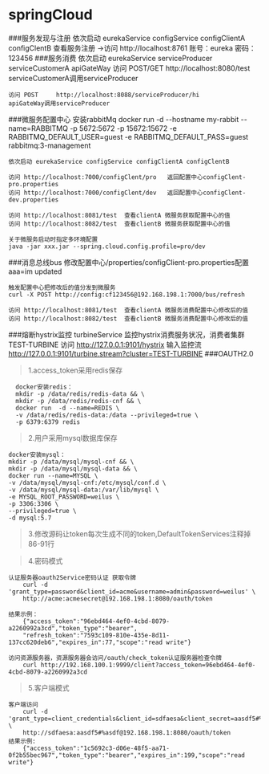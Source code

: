 # springCloud
###服务发现与注册
    依次启动 eurekaService configService configClientA configClentB
    查看服务注册 ->访问 http://localhost:8761
    账号：eureka
    密码：123456
###服务消费
	依次启动 eurekaService serviceProducer serviceCustomerA apiGateWay
	访问 POST/GET http://localhost:8080/test
	serviceCustomerA调用serviceProducer

	访问 POST     http://localhost:8088/serviceProducer/hi
	apiGateWay调用serviceProducer
###微服务配置中心
    安装rabbitMq
    docker run -d --hostname my-rabbit --name=RABBITMQ -p 5672:5672 -p 15672:15672 -e RABBITMQ_DEFAULT_USER=guest -e RABBITMQ_DEFAULT_PASS=guest rabbitmq:3-management

	依次启动 eurekaService configService configClientA configClentB

    访问 http://localhost:7000/configClent/pro   返回配置中心configClent-pro.properties
    访问 http://localhost:7000/configClent/dev   返回配置中心configClent-dev.properties

    访问 http://localhost:8081/test  查看clientA 微服务获取配置中心的值
    访问 http://localhost:8082/test  查看clientB 微服务获取配置中心的值

    关于微服务启动时指定多环境配置
    java -jar xxx.jar --spring.cloud.config.profile=pro/dev
###消息总线bus
    修改配置中心/properties/configClient-pro.properties配置  aaa=im updated

    触发配置中心把修改后的值分发到微服务
    curl -X POST http://config:cf123456@192.168.198.1:7000/bus/refresh

    访问 http://localhost:8081/test  查看clientA 微服务消费配置中心修改后的值
    访问 http://localhost:8082/test  查看clientB 微服务消费配置中心修改后的值
###熔断hystrix监控
    turbineService 监控hystrix消费服务状况，消费者集群TEST-TURBINE
    访问 http://127.0.0.1:9101/hystrix
    输入监控流 http://127.0.0.1:9101/turbine.stream?cluster=TEST-TURBINE
###OAUTH2.0
>1.access_token采用redis保存

      docker安装redis：
      mkdir -p /data/redis/redis-data && \
      mkdir -p /data/redis/redis-cnf && \
      docker run  -d --name=REDIS \
      -v /data/redis/redis-data:/data --privileged=true \
      -p 6379:6379 redis

>2.用户采用mysql数据库保存

    docker安装mysql：
    mkdir -p /data/mysql/mysql-cnf && \
    mkdir -p /data/mysql/mysql-data && \
    docker run --name=MYSQL \
    -v /data/mysql/mysql-cnf:/etc/mysql/conf.d \
    -v /data/mysql/mysql-data:/var/lib/mysql \
    -e MYSQL_ROOT_PASSWORD=weilus \
    -p 3306:3306 \
    --privileged=true \
    -d mysql:5.7

>3.修改源码让token每次生成不同的token,DefaultTokenServices注释掉86-91行

>4.密码模式

    认证服务器oauth2Service密码认证 获取令牌
        curl -d 'grant_type=password&client_id=acme&username=admin&password=weilus' \
        http://acme:acmesecret@192.168.198.1:8080/oauth/token

    结果示例：
        {"access_token":"96ebd464-4ef0-4cbd-8079-a2260992a3cd","token_type":"bearer",
        "refresh_token":"7593c109-810e-435e-8d11-137cc620deb6","expires_in":77,"scope":"read write"}

    访问资源服务器，资源服务器会访问/oauth/check_token认证服务器检查令牌
        curl http://192.168.100.1:9999/client?access_token=96ebd464-4ef0-4cbd-8079-a2260992a3cd

>5.客户端模式

    客户端访问
        curl -d 'grant_type=client_credentials&client_id=sdfaesa&client_secret=aasdf5#%asdf' \
        http://sdfaesa:aasdf5#%asdf@192.168.198.1:8080/oauth/token
    结果示例:
        {"access_token":"1c5692c3-d06e-48f5-aa71-0f2b55bec967","token_type":"bearer","expires_in":199,"scope":"read write"}